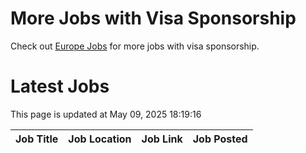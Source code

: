 # More Jobs with Visa Sponsorship

Check out [Europe Jobs](https://github.com/sureshparimi/europejobs#latest-jobs) for more jobs with visa sponsorship.

# Latest Jobs

This page is updated at May 09, 2025 18:19:16

| Job Title | Job Location | Job Link | Job Posted |
| --- | --- | --- | --- |
